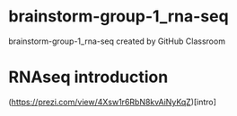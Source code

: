 # brainstorm-group-1_rna-seq
brainstorm-group-1_rna-seq created by GitHub Classroom

# RNAseq introduction
(https://prezi.com/view/4Xsw1r6RbN8kvAiNyKqZ)[intro]
